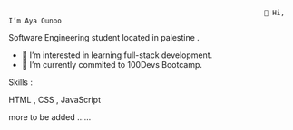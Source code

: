                                                                    👋 Hi, I’m Aya Qunoo 


Software Engineering student located in palestine .

- 👀 I’m interested in learning full-stack development.
- 🌱 I’m currently commited to 100Devs Bootcamp.
 
 
 Skills :  
 
 HTML ,
 CSS  ,
 JavaScript   
 
   more to be added ......
 
 



<!---
AyaQunoo/AyaQunoo is a ✨ special ✨ repository because its `README.md` (this file) appears on your GitHub profile.
You can click the Preview link to take a look at your changes.
--->
